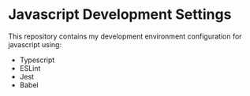# Javascript Development Settings

This repository contains my development environment configuration for javascript using:

- Typescript
- ESLint
- Jest
- Babel
